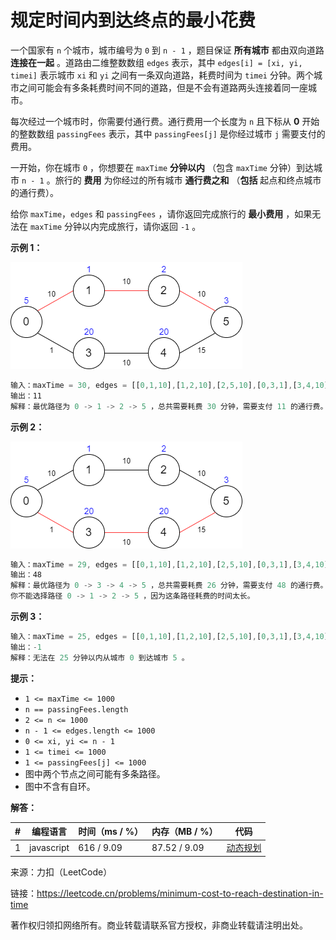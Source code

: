 # 规定时间内到达终点的最小花费

一个国家有 `n` 个城市，城市编号为 `0` 到 `n - 1` ，题目保证 **所有城市** 都由双向道路 **连接在一起** 。道路由二维整数数组 `edges` 表示，其中 `edges[i] = [xi, yi, timei]` 表示城市 `xi` 和 `yi` 之间有一条双向道路，耗费时间为 `timei` 分钟。两个城市之间可能会有多条耗费时间不同的道路，但是不会有道路两头连接着同一座城市。

每次经过一个城市时，你需要付通行费。通行费用一个长度为 `n` 且下标从 **0** 开始的整数数组 `passingFees` 表示，其中 `passingFees[j]` 是你经过城市 `j` 需要支付的费用。

一开始，你在城市 `0` ，你想要在 `maxTime` **分钟以内** （包含 `maxTime` 分钟）到达城市 `n - 1` 。旅行的 **费用** 为你经过的所有城市 **通行费之和** （**包括** 起点和终点城市的通行费）。

给你 `maxTime`，`edges` 和 `passingFees` ，请你返回完成旅行的 **最小费用** ，如果无法在 `maxTime` 分钟以内完成旅行，请你返回 `-1` 。

**示例 1：**

![示例1](./eg1.png)

``` javascript
输入：maxTime = 30, edges = [[0,1,10],[1,2,10],[2,5,10],[0,3,1],[3,4,10],[4,5,15]], passingFees = [5,1,2,20,20,3]
输出：11
解释：最优路径为 0 -> 1 -> 2 -> 5 ，总共需要耗费 30 分钟，需要支付 11 的通行费。
```

**示例 2：**

![示例2](./eg2.png)

``` javascript
输入：maxTime = 29, edges = [[0,1,10],[1,2,10],[2,5,10],[0,3,1],[3,4,10],[4,5,15]], passingFees = [5,1,2,20,20,3]
输出：48
解释：最优路径为 0 -> 3 -> 4 -> 5 ，总共需要耗费 26 分钟，需要支付 48 的通行费。
你不能选择路径 0 -> 1 -> 2 -> 5 ，因为这条路径耗费的时间太长。
```

**示例 3：**

``` javascript
输入：maxTime = 25, edges = [[0,1,10],[1,2,10],[2,5,10],[0,3,1],[3,4,10],[4,5,15]], passingFees = [5,1,2,20,20,3]
输出：-1
解释：无法在 25 分钟以内从城市 0 到达城市 5 。
```

**提示：**

- `1 <= maxTime <= 1000`
- `n == passingFees.length`
- `2 <= n <= 1000`
- `n - 1 <= edges.length <= 1000`
- `0 <= xi, yi <= n - 1`
- `1 <= timei <= 1000`
- `1 <= passingFees[j] <= 1000`
- 图中两个节点之间可能有多条路径。
- 图中不含有自环。

**解答：**

**#**|**编程语言**|**时间（ms / %）**|**内存（MB / %）**|**代码**
--|--|--|--|--
1|javascript|616 / 9.09|87.52 / 9.09|[动态规划](./javascript/ac_v1.js)

来源：力扣（LeetCode）

链接：https://leetcode.cn/problems/minimum-cost-to-reach-destination-in-time

著作权归领扣网络所有。商业转载请联系官方授权，非商业转载请注明出处。
